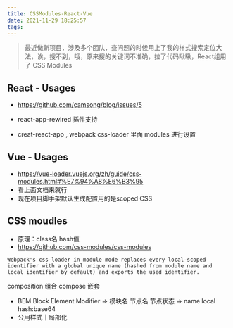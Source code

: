 ```yaml
---
title: CSSModules-React-Vue
date: 2021-11-29 18:25:57
tags:
---
```

> 最近做新项目，涉及多个团队，查问题的时候用上了我的样式搜索定位大法，诶，搜不到，哦，原来搜的关键词不准确，拉了代码瞅瞅，React组用了 CSS Modules

## React - Usages
- https://github.com/camsong/blog/issues/5

- react-app-rewired 插件支持
- creat-react-app , webpack css-loader 里面 modules 进行设置

## Vue - Usages
- https://vue-loader.vuejs.org/zh/guide/css-modules.html#%E7%94%A8%E6%B3%95
- 看上面文档来就行
- 现在项目脚手架默认生成配置用的是scoped CSS

## CSS moudles
- 原理：class名 hash值
- https://github.com/css-modules/css-modules
```
Webpack's css-loader in module mode replaces every local-scoped identifier with a global unique name (hashed from module name and local identifier by default) and exports the used identifier.
```
composition 组合 compose 嵌套
- BEM
Block  Element  Modifier => 模块名 节点名 节点状态 => name local hash:base64
- 公用样式｜局部化